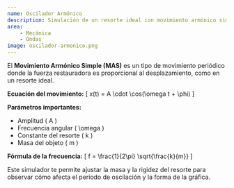 ```yaml
---
name: Oscilador Armónico
description: Simulación de un resorte ideal con movimiento armónico simple
area: 
    - Mecánica
    - Ondas
image: oscilador-armonico.png
---
```

El **Movimiento Armónico Simple (MAS)** es un tipo de movimiento periódico donde la fuerza restauradora es proporcional al desplazamiento, como en un resorte ideal.

**Ecuación del movimiento:**
\[
x(t) = A \cdot \cos(\omega t + \phi)
\]

**Parámetros importantes:**
- Amplitud \( A \)
- Frecuencia angular \( \omega \)
- Constante del resorte \( k \)
- Masa del objeto \( m \)

**Fórmula de la frecuencia:**
\[
f = \frac{1}{2\pi} \sqrt{\frac{k}{m}}
\]

Este simulador te permite ajustar la masa y la rigidez del resorte para observar cómo afecta el periodo de oscilación y la forma de la gráfica.
